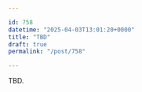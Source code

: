 ```yaml
---

id: 758
datetime: "2025-04-03T13:01:20+0000"
title: "TBD"
draft: true
permalink: "/post/758"

---
```


TBD.
